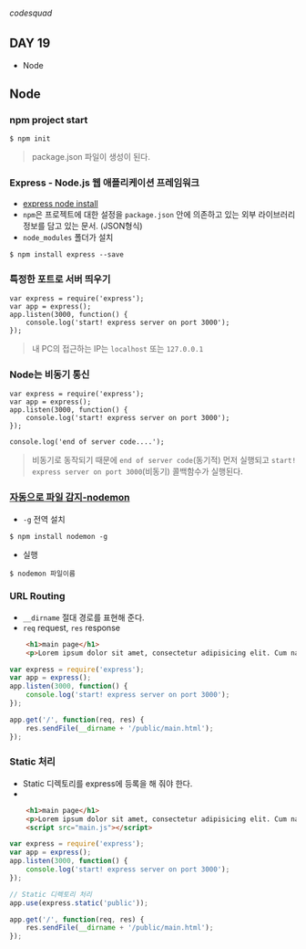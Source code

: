 ###### codesquad

## DAY 19
- Node

## Node
### npm project start

```
$ npm init
```

> package.json 파일이 생성이 된다.

### Express - Node.js 웹 애플리케이션 프레임워크
- [express node install](http://expressjs.com/en/starter/installing.html)
- `npm`은 프로젝트에 대한 설정을 `package.json` 안에 의존하고 있는 외부 라이브러리 정보를 담고 있는 문서. (JSON형식)
- `node_modules` 폴더가 설치

```
$ npm install express --save

```

### 특정한 포트로 서버 띄우기

```
var express = require('express');
var app = express();
app.listen(3000, function() {
	console.log('start! express server on port 3000');
});
````

> 내 PC의 접근하는 IP는  `localhost` 또는 `127.0.0.1`


### Node는 비동기 통신

```
var express = require('express');
var app = express();
app.listen(3000, function() {
	console.log('start! express server on port 3000');
});

console.log('end of server code....');
```

> 비동기로 동작되기 때문에 `end of server code`(동기적) 먼저 실행되고 `start! express server on port 3000`(비동기) 콜백함수가 실행된다.


### [자동으로 파일 감지-nodemon](https://www.npmjs.com/package/nodemon)
- `-g` 전역 설치

```
$ npm install nodemon -g
```

- 실행

```
$ nodemon 파일이름
```

### URL Routing
- `__dirname` 절대 경로를 표현해 준다.
- `req` request, `res` response

```html
	<h1>main page</h1>
	<p>Lorem ipsum dolor sit amet, consectetur adipisicing elit. Cum natus, voluptatem asperiores laborum veritatis totam sequi. Ducimus animi possimus magni qui laboriosam, sequi, dolores velit, ea incidunt dolor, enim vero!</p>
````

```javascript
var express = require('express');
var app = express();
app.listen(3000, function() {
	console.log('start! express server on port 3000');
});

app.get('/', function(req, res) {
	res.sendFile(__dirname + '/public/main.html');
});
```

### Static 처리
- Static 디렉토리를 express에 등록을 해 줘야 한다.
-

```html
	<h1>main page</h1>
	<p>Lorem ipsum dolor sit amet, consectetur adipisicing elit. Cum natus, voluptatem asperiores laborum veritatis totam sequi. Ducimus animi possimus magni qui laboriosam, sequi, dolores velit, ea incidunt dolor, enim vero!</p>
	<script src="main.js"></script>
```

```javascript
var express = require('express');
var app = express();
app.listen(3000, function() {
	console.log('start! express server on port 3000');
});

// Static 디렉토리 처리
app.use(express.static('public'));

app.get('/', function(req, res) {
	res.sendFile(__dirname + '/public/main.html');
});

```
